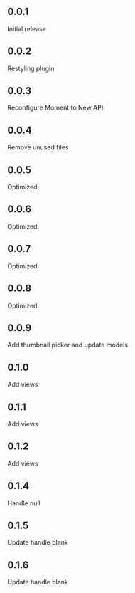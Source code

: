 ## 0.0.1

Initial release

## 0.0.2

Restyling plugin

## 0.0.3

Reconfigure Moment to New API

## 0.0.4

Remove unused files

## 0.0.5

Optimized

## 0.0.6

Optimized

## 0.0.7

Optimized

## 0.0.8


Optimized

## 0.0.9

Add thumbnail picker and update models

## 0.1.0

Add views

## 0.1.1

Add views

## 0.1.2

Add views


## 0.1.4

Handle null


## 0.1.5

Update handle blank

## 0.1.6

Update handle blank